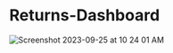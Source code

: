 # Returns-Dashboard

![Screenshot 2023-09-25 at 10 24 01 AM](https://github.com/zlareb/Returns-Dashboard/assets/102418837/b7ff8252-5f0b-438c-8e1e-89681d0ba624)
